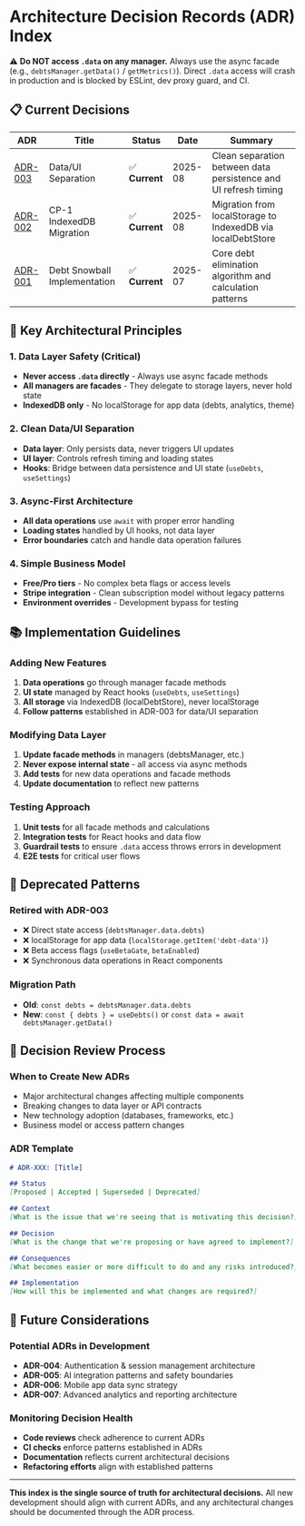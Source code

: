 # Architecture Decision Records (ADR) Index

⚠️ **Do NOT access `.data` on any manager.** Always use the async facade (e.g., `debtsManager.getData()` / `getMetrics()`). Direct `.data` access will crash in production and is blocked by ESLint, dev proxy guard, and CI.

## 📋 Current Decisions

| ADR | Title | Status | Date | Summary |
|-----|-------|--------|------|---------|
| [ADR-003](../architecture/ADR-003-data-ui-separation.md) | Data/UI Separation | ✅ **Current** | 2025-08 | Clean separation between data persistence and UI refresh timing |
| [ADR-002](#) | CP-1 IndexedDB Migration | ✅ **Current** | 2025-08 | Migration from localStorage to IndexedDB via localDebtStore |
| [ADR-001](#) | Debt Snowball Implementation | ✅ **Current** | 2025-07 | Core debt elimination algorithm and calculation patterns |

## 🎯 Key Architectural Principles

### **1. Data Layer Safety (Critical)**
- **Never access `.data` directly** - Always use async facade methods
- **All managers are facades** - They delegate to storage layers, never hold state
- **IndexedDB only** - No localStorage for app data (debts, analytics, theme)

### **2. Clean Data/UI Separation**
- **Data layer**: Only persists data, never triggers UI updates
- **UI layer**: Controls refresh timing and loading states
- **Hooks**: Bridge between data persistence and UI state (`useDebts`, `useSettings`)

### **3. Async-First Architecture**
- **All data operations** use `await` with proper error handling
- **Loading states** handled by UI hooks, not data layer
- **Error boundaries** catch and handle data operation failures

### **4. Simple Business Model**
- **Free/Pro tiers** - No complex beta flags or access levels
- **Stripe integration** - Clean subscription model without legacy patterns
- **Environment overrides** - Development bypass for testing

## 📚 Implementation Guidelines

### **Adding New Features**
1. **Data operations** go through manager facade methods
2. **UI state** managed by React hooks (`useDebts`, `useSettings`)
3. **All storage** via IndexedDB (localDebtStore), never localStorage
4. **Follow patterns** established in ADR-003 for data/UI separation

### **Modifying Data Layer**
1. **Update facade methods** in managers (debtsManager, etc.)
2. **Never expose internal state** - all access via async methods
3. **Add tests** for new data operations and facade methods
4. **Update documentation** to reflect new patterns

### **Testing Approach**
1. **Unit tests** for all facade methods and calculations
2. **Integration tests** for React hooks and data flow
3. **Guardrail tests** to ensure `.data` access throws errors in development
4. **E2E tests** for critical user flows

## 🚨 Deprecated Patterns

### **Retired with ADR-003**
- ❌ Direct state access (`debtsManager.data.debts`)
- ❌ localStorage for app data (`localStorage.getItem('debt-data')`)
- ❌ Beta access flags (`useBetaGate`, `betaEnabled`)
- ❌ Synchronous data operations in React components

### **Migration Path**
- **Old**: `const debts = debtsManager.data.debts`
- **New**: `const { debts } = useDebts()` or `const data = await debtsManager.getData()`

## 🔄 Decision Review Process

### **When to Create New ADRs**
- Major architectural changes affecting multiple components
- Breaking changes to data layer or API contracts
- New technology adoption (databases, frameworks, etc.)
- Business model or access pattern changes

### **ADR Template**
```markdown
# ADR-XXX: [Title]

## Status
[Proposed | Accepted | Superseded | Deprecated]

## Context
[What is the issue that we're seeing that is motivating this decision?]

## Decision
[What is the change that we're proposing or have agreed to implement?]

## Consequences
[What becomes easier or more difficult to do and any risks introduced?]

## Implementation
[How will this be implemented and what changes are required?]
```

## 🎯 Future Considerations

### **Potential ADRs in Development**
- **ADR-004**: Authentication & session management architecture
- **ADR-005**: AI integration patterns and safety boundaries  
- **ADR-006**: Mobile app data sync strategy
- **ADR-007**: Advanced analytics and reporting architecture

### **Monitoring Decision Health**
- **Code reviews** check adherence to current ADRs
- **CI checks** enforce patterns established in ADRs
- **Documentation** reflects current architectural decisions
- **Refactoring efforts** align with established patterns

---

**This index is the single source of truth for architectural decisions.** All new development should align with current ADRs, and any architectural changes should be documented through the ADR process.
